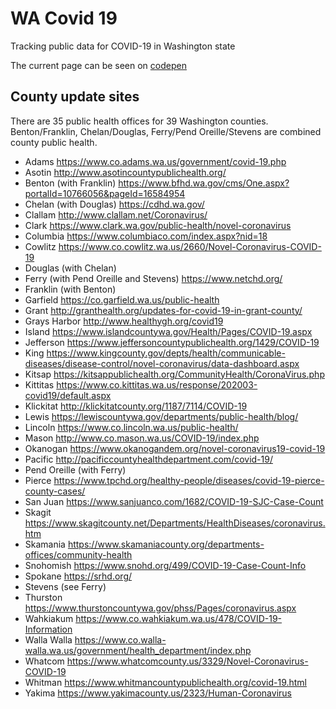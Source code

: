 # WA Covid 19

Tracking public data for COVID-19 in Washington state

The current page can be seen on [codepen](https://codepen.io/jessachandler/pen/zYGEbRK)


## County update sites

There are 35 public health offices for 39 Washington counties. Benton/Franklin, Chelan/Douglas, Ferry/Pend Oreille/Stevens are combined county public health. 
 - Adams https://www.co.adams.wa.us/government/covid-19.php
 - Asotin http://www.asotincountypublichealth.org/
 - Benton (with Franklin) https://www.bfhd.wa.gov/cms/One.aspx?portalId=10766056&pageId=16584954
 - Chelan (with Douglas) https://cdhd.wa.gov/
 - Clallam http://www.clallam.net/Coronavirus/
 - Clark https://www.clark.wa.gov/public-health/novel-coronavirus
 - Columbia https://www.columbiaco.com/index.aspx?nid=18
 - Cowlitz https://www.co.cowlitz.wa.us/2660/Novel-Coronavirus-COVID-19
 - Douglas (with Chelan)
 - Ferry (with Pend Oreille and Stevens) https://www.netchd.org/
 - Franklin (with Benton)
 - Garfield https://co.garfield.wa.us/public-health
 - Grant http://granthealth.org/updates-for-covid-19-in-grant-county/
 - Grays Harbor http://www.healthygh.org/covid19
 - Island https://www.islandcountywa.gov/Health/Pages/COVID-19.aspx
 - Jefferson https://www.jeffersoncountypublichealth.org/1429/COVID-19
 - King https://www.kingcounty.gov/depts/health/communicable-diseases/disease-control/novel-coronavirus/data-dashboard.aspx
 - Kitsap https://kitsappublichealth.org/CommunityHealth/CoronaVirus.php
 - Kittitas https://www.co.kittitas.wa.us/response/202003-covid19/default.aspx
 - Klickitat http://klickitatcounty.org/1187/7114/COVID-19
 - Lewis https://lewiscountywa.gov/departments/public-health/blog/
 - Lincoln https://www.co.lincoln.wa.us/public-health/
 - Mason http://www.co.mason.wa.us/COVID-19/index.php
 - Okanogan https://www.okanogandem.org/novel-coronavirus19-covid-19
 - Pacific http://pacificcountyhealthdepartment.com/covid-19/
 - Pend Oreille (with Ferry)
 - Pierce https://www.tpchd.org/healthy-people/diseases/covid-19-pierce-county-cases/
 - San Juan https://www.sanjuanco.com/1682/COVID-19-SJC-Case-Count
 - Skagit https://www.skagitcounty.net/Departments/HealthDiseases/coronavirus.htm
 - Skamania https://www.skamaniacounty.org/departments-offices/community-health
 - Snohomish https://www.snohd.org/499/COVID-19-Case-Count-Info
 - Spokane https://srhd.org/
 - Stevens (see Ferry)
 - Thurston https://www.thurstoncountywa.gov/phss/Pages/coronavirus.aspx
 - Wahkiakum https://www.co.wahkiakum.wa.us/478/COVID-19-Information
 - Walla Walla https://www.co.walla-walla.wa.us/government/health_department/index.php
 - Whatcom https://www.whatcomcounty.us/3329/Novel-Coronavirus-COVID-19
 - Whitman https://www.whitmancountypublichealth.org/covid-19.html
 - Yakima https://www.yakimacounty.us/2323/Human-Coronavirus
 
